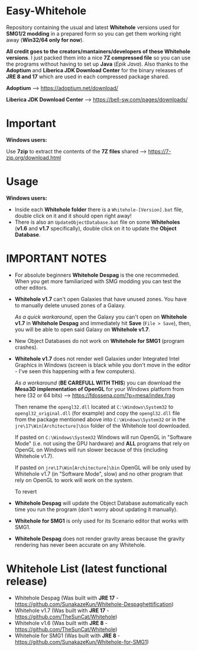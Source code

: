 # Easy-Whitehole

Repository containing the usual and latest **Whitehole** versions used for **SMG1/2 modding** in a prepared form so you can get them working right away (**Win32/64 only for now**).

**All credit goes to the creators/mantainers/developers of these Whitehole versions**. I just packed them into a nice **7Z compressed file** so you can use the programs without having to set up **Java** (*Epik Java*). Also thanks to the **Adoptium** and **Liberica JDK Download Center** for the binary releases of **JRE 8 and 17** which are used in each compressed package shared.

**Adoptium** --> https://adoptium.net/download/

**Liberica JDK Download Center** --> https://bell-sw.com/pages/downloads/

# Important

**Windows users:** 

Use **7zip** to extract the contents of the **7Z files** shared --> https://7-zip.org/download.html

# Usage

**Windows users:** 

- Inside each **Whitehole folder** there is a `Whitehole-[Version].bat` file, double click on it and it should open right away!
- There is also an `UpdateObjectDatabase.bat` file on some **Whiteholes** (**v1.6** and **v1.7** specifically), double click on it to update the **Object Database**.

# IMPORTANT NOTES

- For absolute beginners **Whitehole Despag** is the one recommeded. When you get more familiarized with SMG modding you can test the other editors.
- **Whitehole v1.7** can't open Galaxies that have unused zones. You have to manually delete unused zones of a Galaxy. 
  
  *As a quick workaround*, open the Galaxy you can't open on **Whitehole v1.7** in **Whitehole Despag** and immediately hit **Save** (`File > Save`), then, you will be able to open said Galaxy on **Whitehole v1.7**.
  
- New Object Databases do not work on **Whitehole for SMG1** (program crashes).
- **Whitehole v1.7** does not render well Galaxies under Integrated Intel Graphics in Windows (screen is black while you don't move in the editor - I've seen this happening with a few computers).
  
  *As a workaround* (**BE CAREFULL WITH THIS**) you can download the **Mesa3D implementation of OpenGL** for your Windows platform from here (32 or 64 bits) --> https://fdossena.com/?p=mesa/index.frag
  
  Then rename the `opengl32.dll` located at `C:\Windows\System32` to `opengl32_original.dll` (for example) and copy the `opengl32.dll` file from the package mentioned above into `C:\Windows\System32` or in the `jre\17\Win[Architecture]\bin` folder of the Whitehole tool downloaded.
  
  If pasted on `C:\Windows\System32` Windows will run OpenGL in "Software Mode" (i.e. not using the GPU hardware) and **ALL** programs that rely on OpenGL on Windows will run slower because of this (including Whitehole v1.7).
  
  If pasted on `jre\17\Win[Architecture]\bin` OpenGL will be only used by Whitehole v1.7 (in "Software Mode", slow) and no other program that rely on OpenGL to work will work on the system.
  
  To revert 
  
- **Whitehole Despag** will update the Object Database automatically each time you run the program (don't worry about updating it manually).
- **Whitehole for SMG1** is only used for its Scenario editor that works with SMG1.
- **Whitehole Despag** does not render gravity areas because the gravity rendering has never been accurate on any Whitehole.


# Whitehole List (latest functional release)

- Whitehole Despag (Was built with **JRE 17** - https://github.com/SunakazeKun/Whitehole-Despaghettification)
- Whitehole v1.7 (Was built with **JRE 17** - https://github.com/TheSunCat/Whitehole)
- Whitehole v1.6 (Was built with **JRE 8** - https://github.com/TheSunCat/Whitehole)
- Whitehole for SMG1 (Was built with **JRE 8** - https://github.com/SunakazeKun/Whitehole-for-SMG1)
